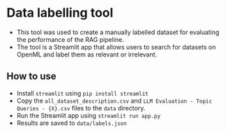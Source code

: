# Data labelling tool

- This tool was used to create a manually labelled dataset for evaluating the performance of the RAG pipeline.
- The tool is a Streamlit app that allows users to search for datasets on OpenML and label them as relevant or irrelevant.


## How to use
- Install `streamlit` using `pip install streamlit`
- Copy the `all_dataset_description.csv` and `LLM Evaluation - Topic Queries - {X}.csv` files to the `data` directory.
- Run the Streamlit app using `streamlit run app.py`
- Results are saved to `data/labels.json`